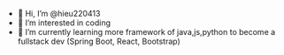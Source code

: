 - 👋 Hi, I’m @hieu220413
- 👀 I’m interested in coding
- 🌱 I’m currently learning more framework of java,js,python to become a fullstack dev (Spring Boot, React, Bootstrap)

<!---
hieu220413/hieu220413 is a ✨ special ✨ repository because its `README.md` (this file) appears on your GitHub profile.
You can click the Preview link to take a look at your changes.
--->
